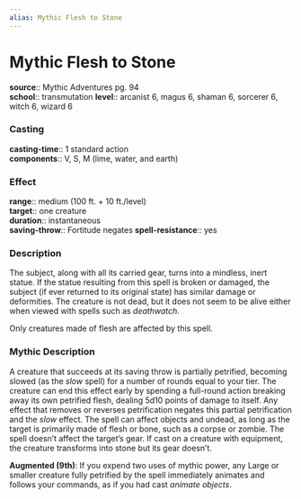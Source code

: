 ```yaml
---
alias: Mythic Flesh to Stone
---
```


# Mythic Flesh to Stone

**source**:: Mythic Adventures pg. 94  
**school**:: transmutation
**level**:: arcanist 6, magus 6, shaman 6, sorcerer 6, witch 6, wizard 6

### Casting 

**casting-time**:: 1 standard action  
**components**:: V, S, M (lime, water, and earth)

### Effect 

**range**:: medium (100 ft. + 10 ft./level)  
**target**:: one creature  
**duration**:: instantaneous  
**saving-throw**:: Fortitude negates
**spell-resistance**:: yes

### Description 

The subject, along with all its carried gear, turns into a mindless, inert statue. If the statue resulting from this spell is broken or damaged, the subject (if ever returned to its original state) has similar damage or deformities. The creature is not dead, but it does not seem to be alive either when viewed with spells such as *deathwatch*.  
  
Only creatures made of flesh are affected by this spell.

### Mythic Description

A creature that succeeds at its saving throw is partially petrified, becoming slowed (as the *slow* spell) for a number of rounds equal to your tier. The creature can end this effect early by spending a full-round action breaking away its own petrified flesh, dealing 5d10 points of damage to itself. Any effect that removes or reverses petrification negates this partial petrification and the *slow* effect. The spell can affect objects and undead, as long as the target is primarily made of flesh or bone, such as a corpse or zombie. The spell doesn’t affect the target’s gear. If cast on a creature with equipment, the creature transforms into stone but its gear doesn’t.  
  
**Augmented (9th)**: If you expend two uses of mythic power, any Large or smaller creature fully petrified by the spell immediately animates and follows your commands, as if you had cast *animate objects*.
